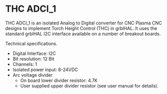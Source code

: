 # THC ADCI_1

THC ADCI_1 is an isolated Analog to Digital converter for CNC Plasma CNC designs to implement Torch Height Control (THC) in grblHAL.  It uses the standard grblHAL I2C interface available on a number of breakout boards.

Technical specifications.

* Digital Interface: I2C
* Bit resolution: 12 Bit
* Channels: 1
* Isolated power input: 8-24VDC
* Arc voltage divider
  - On board lower divider resistor: 4.7K
  - User supplied upper divider resistor (see user manual for details).
